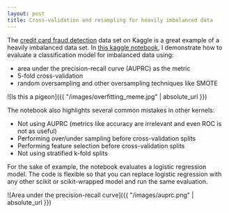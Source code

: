 ```yaml
---
layout: post
title: Cross-validation and resampling for heavily imbalanced data
---
```


The [credit card fraud detection](https://www.kaggle.com/mlg-ulb/creditcardfraud) data set on Kaggle is a great example of a heavily imbalanced data set. In [this kaggle notebook](https://www.kaggle.com/lane203j/auprc-5-fold-c-v-and-resampling-methods/notebook), I demonstrate how to evaluate a classification model for imbalanced data using: 

- area under the precision-recall curve (AUPRC) as the metric
- 5-fold cross-validation 
- random oversampling and other oversampling techniques like SMOTE

![Is this a pigeon]({{ "/images/overfitting_meme.jpg" | absolute_url }})

The notebook also highlights several common mistakes in other kernels:

- Not using AUPRC (metrics like accuracy are irrelevant and even ROC is not as useful)
- Performing over/under sampling before cross-validation splits
- Performing feature selection before cross-validation splits
- Not using stratified k-fold splits

For the sake of example, the notebook evaluates a logistic regression model. The code is flexible so that you can replace logistic regression with any other scikit or scikit-wrapped model and run the same evaluation.

![Area under the precision-recall curve]({{ "/images/auprc.png" | absolute_url }})

